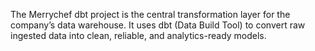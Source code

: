 The Merrychef dbt project is the central transformation layer for the company’s data warehouse. It uses dbt (Data Build Tool) to convert raw ingested data into clean, reliable, and analytics-ready models.
